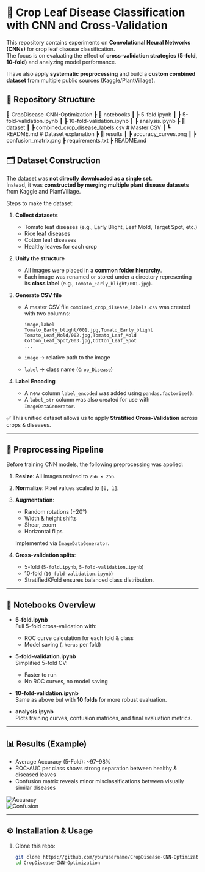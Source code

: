 # 🌿 Crop Leaf Disease Classification with CNN and Cross-Validation

This repository contains experiments on **Convolutional Neural Networks (CNNs)** for crop leaf disease classification.  
The focus is on evaluating the effect of **cross-validation strategies (5-fold, 10-fold)** and analyzing model performance.  

I have also apply **systematic preprocessing** and build a **custom combined dataset** from multiple public sources (Kaggle/PlantVillage).

## 📂 Repository Structure

📂 CropDisease-CNN-Optimization
 ┣ 📂 notebooks
 ┃ ┣ 5-fold.ipynb
 ┃ ┣ 5-fold-validation.ipynb
 ┃ ┣ 10-fold-validation.ipynb
 ┃ ┣ analysis.ipynb
 ┣ 📂 dataset
 ┃ ┣ combined_crop_disease_labels.csv   # Master CSV
 ┃ ┗ README.md                          # Dataset explanation
 ┣ 📂 results
 ┃ ┣ accuracy_curves.png
 ┃ ┣ confusion_matrix.png
 ┣ requirements.txt
 ┣ README.md


## 🗂️ Dataset Construction

The dataset was **not directly downloaded as a single set**.  
Instead, it was **constructed by merging multiple plant disease datasets** from Kaggle and PlantVillage.

Steps to make the dataset:

1. **Collect datasets**  
   - Tomato leaf diseases (e.g., Early Blight, Leaf Mold, Target Spot, etc.)  
   - Rice leaf diseases  
   - Cotton leaf diseases  
   - Healthy leaves for each crop  

2. **Unify the structure**  
   - All images were placed in a **common folder hierarchy**.  
   - Each image was renamed or stored under a directory representing its **class label** (e.g., `Tomato_Early_blight/001.jpg`).  

3. **Generate CSV file**  
   - A master CSV file `combined_crop_disease_labels.csv` was created with two columns:  

     ```csv
     image,label
     Tomato_Early_blight/001.jpg,Tomato_Early_blight
     Tomato_Leaf_Mold/002.jpg,Tomato_Leaf_Mold
     Cotton_Leaf_Spot/003.jpg,Cotton_Leaf_Spot
     ...
     ```

   - `image` → relative path to the image  
   - `label` → class name (`Crop_Disease`)  

4. **Label Encoding**  
   - A new column `label_encoded` was added using `pandas.factorize()`.  
   - A `label_str` column was also created for use with `ImageDataGenerator`.  

✅ This unified dataset allows us to apply **Stratified Cross-Validation** across crops & diseases.

---

## 🔄 Preprocessing Pipeline

Before training CNN models, the following preprocessing was applied:

1. **Resize**: All images resized to `256 × 256`.  
2. **Normalize**: Pixel values scaled to `[0, 1]`.  
3. **Augmentation**:  
   - Random rotations (±20°)  
   - Width & height shifts  
   - Shear, zoom  
   - Horizontal flips  

   Implemented via `ImageDataGenerator`.  
4. **Cross-validation splits**:  
   - 5-fold (`5-fold.ipynb`, `5-fold-validation.ipynb`)  
   - 10-fold (`10-fold-validation.ipynb`)  
   - StratifiedKFold ensures balanced class distribution.  

---

## 🧪 Notebooks Overview

- **5-fold.ipynb**  
  Full 5-fold cross-validation with:
  - ROC curve calculation for each fold & class  
  - Model saving (`.keras` per fold)  

- **5-fold-validation.ipynb**  
  Simplified 5-fold CV:
  - Faster to run  
  - No ROC curves, no model saving  

- **10-fold-validation.ipynb**  
  Same as above but with **10 folds** for more robust evaluation.  

- **analysis.ipynb**  
  Plots training curves, confusion matrices, and final evaluation metrics.  

---

## 📊 Results (Example)

- Average Accuracy (5-Fold): ~97–98%  
- ROC-AUC per class shows strong separation between healthy & diseased leaves  
- Confusion matrix reveals minor misclassifications between visually similar diseases  

![Accuracy](results/accuracy_curves.png)  
![Confusion](results/confusion_matrix.png)  

---

## ⚙️ Installation & Usage

1. Clone this repo:
   ```bash
   git clone https://github.com/yourusername/CropDisease-CNN-Optimization.git
   cd CropDisease-CNN-Optimization

